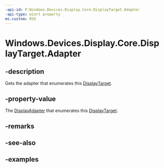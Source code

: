 ```yaml
---
-api-id: P:Windows.Devices.Display.Core.DisplayTarget.Adapter
-api-type: winrt property
ms.custom: RS5
---
```


<!-- Property syntax.
public DisplayAdapter Adapter { get; }
-->

# Windows.Devices.Display.Core.DisplayTarget.Adapter

## -description
Gets the adapter that enumerates this [DisplayTarget](displaytarget.md).

## -property-value
The [DisplayAdapter](displayadapter.md) that enumerates this [DisplayTarget](displaytarget.md).

## -remarks

## -see-also

## -examples
